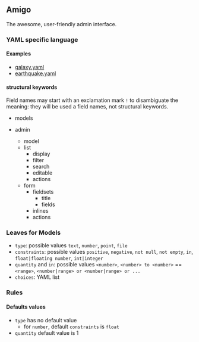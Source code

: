 ## Amigo

The awesome, user-friendly admin interface.

### YAML specific language

#### Examples

- [galaxy.yaml](examples/galaxy.yaml)
- [earthquake.yaml](examples/earthquake.yaml)

#### structural keywords

Field names may start with an exclamation mark `!` to disambiguate the meaning: they will be used a field names, not structural keywords.

- models
  
- admin
  - model
  - list
    - display
    - filter
    - search
    - editable
    - actions
  - form
    - fieldsets
      - title
      - fields
    - inlines
    - actions

### Leaves for Models

- `type`: possible values `text`, `number`, `point`, `file`
- `constraints`: possible values `positive`, `negative`, `not null`, `not empty`, `in`, `float|floating number`, `int|integer`
- `quantity` and `in`: possible values `<number>`, `<number> to <number>` == `<range>`, `<number|range> or <number|range> or ...`
- `choices`: YAML list

### Rules

#### Defaults values

- `type` has no default value
    - for `number`, default `constraints` is `float`
- `quantity` default value is 1
